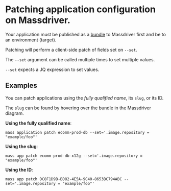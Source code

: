 # Patching application configuration on Massdriver.

Your application must be published as a [bundle](https://docs.massdriver.cloud/bundles) to Massdriver first and be to an environment (target).

Patching will perform a client-side patch of fields set on `--set`.

The `--set` argument can be called multiple times to set multiple values.

`--set` expects a JQ expression to set values.

## Examples

You can patch applications using the _fully qualified name_, its `slug`, or its ID.

The `slug` can be found by hovering over the bundle in the Massdriver diagram.

**Using the fully qualified name**:

```shell
mass application patch ecomm-prod-db --set='.image.repository = "example/foo"'
```

**Using the slug**:

```shell
mass app patch ecomm-prod-db-x12g --set='.image.repository = "example/foo"'
```

**Using the ID**:

```shell
mass app patch DC8F1D9B-BD82-4E5A-9C40-8653BC794ABC --set='.image.repository = "example/foo"'
```
